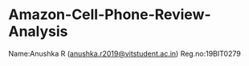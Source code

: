 # Amazon-Cell-Phone-Review-Analysis
Name:Anushka R (anushka.r2019@vitstudent.ac.in)
Reg.no:19BIT0279
